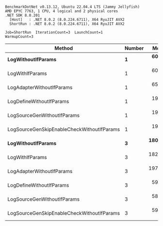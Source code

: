 ```

BenchmarkDotNet v0.13.12, Ubuntu 22.04.4 LTS (Jammy Jellyfish)
AMD EPYC 7763, 1 CPU, 4 logical and 2 physical cores
.NET SDK 8.0.201
  [Host]   : .NET 8.0.2 (8.0.224.6711), X64 RyuJIT AVX2
  ShortRun : .NET 8.0.2 (8.0.224.6711), X64 RyuJIT AVX2

Job=ShortRun  IterationCount=3  LaunchCount=1  
WarmupCount=3  

```
| Method                                     | Number | Mean      | Error     | StdDev   | Min       | Max       | Gen0   | Allocated |
|------------------------------------------- |------- |----------:|----------:|---------:|----------:|----------:|-------:|----------:|
| **LogWithoutIfParams**                         | **1**      |  **60.80 ns** |  **4.445 ns** | **0.244 ns** |  **60.54 ns** |  **61.01 ns** | **0.0010** |      **88 B** |
| LogWithIfParams                            | 1      |  60.31 ns |  4.399 ns | 0.241 ns |  60.14 ns |  60.58 ns | 0.0010 |      88 B |
| LogAdapterWithoutIfParams                  | 1      |  65.72 ns |  7.850 ns | 0.430 ns |  65.25 ns |  66.10 ns | 0.0010 |      88 B |
| LogDefineWithoutIfParams                   | 1      |  19.93 ns |  3.582 ns | 0.196 ns |  19.79 ns |  20.15 ns |      - |         - |
| LogSourceGenWithoutIfParams                | 1      |  19.98 ns |  1.886 ns | 0.103 ns |  19.92 ns |  20.10 ns |      - |         - |
| LogSourceGenSkipEnableCheckWithoutIfParams | 1      |  19.47 ns |  0.900 ns | 0.049 ns |  19.44 ns |  19.53 ns |      - |         - |
| **LogWithoutIfParams**                         | **3**      | **180.93 ns** |  **3.224 ns** | **0.177 ns** | **180.73 ns** | **181.06 ns** | **0.0031** |     **264 B** |
| LogWithIfParams                            | 3      | 182.95 ns | 47.777 ns | 2.619 ns | 181.09 ns | 185.94 ns | 0.0031 |     264 B |
| LogAdapterWithoutIfParams                  | 3      | 197.10 ns | 26.981 ns | 1.479 ns | 195.65 ns | 198.60 ns | 0.0031 |     264 B |
| LogDefineWithoutIfParams                   | 3      |  59.11 ns |  1.370 ns | 0.075 ns |  59.06 ns |  59.20 ns |      - |         - |
| LogSourceGenWithoutIfParams                | 3      |  58.26 ns |  1.298 ns | 0.071 ns |  58.18 ns |  58.32 ns |      - |         - |
| LogSourceGenSkipEnableCheckWithoutIfParams | 3      |  59.23 ns |  0.519 ns | 0.028 ns |  59.20 ns |  59.26 ns |      - |         - |
